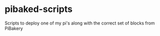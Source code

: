 # pibaked-scripts
Scripts to deploy one of my pi's along with the correct set of blocks from PiBakery
